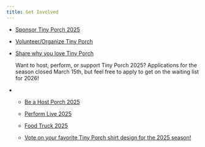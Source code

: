 ```yaml
---
title: Get Involved
---
```

* [Sponsor Tiny Porch 2025 ](https://docs.google.com/forms/d/e/1FAIpQLSdJFBnquO909-hZ_Eylv3ohslSUt0iveuQlrzTMmJUs5YHkJw/viewform)
* [](https://docs.google.com/forms/d/e/1FAIpQLSdJFBnquO909-hZ_Eylv3ohslSUt0iveuQlrzTMmJUs5YHkJw/viewform)[](<>)[Volunteer/Organize Tiny Porch](<>)
* [Share why you love Tiny Porch](<>)

  Want to host, perform, or support Tiny Porch 2025? Applications for the season closed March 15th, but feel free to apply to get on the waiting list for 2026!
* * [Be a Host Porch 2025 ](https://docs.google.com/forms/d/e/1FAIpQLSfJmG5uEGwHw0Fr7p_xkockqj4Yc84rF-VSfby9TckBAQqO4Q/viewform)

  * [Perform Live 2025](https://docs.google.com/forms/d/e/1FAIpQLSfrawFpUYaJbDk3_JHgdgJGfBqfytTLzYURTaTLIVQtWvIk-A/viewform?usp=sharing)

  * [Food Truck 2025](https://docs.google.com/forms/d/e/1FAIpQLSf_kuRHgFo_Aiidfk1-3MPW01rSvlrHMQUN0THDAZv8Vquxdw/viewform?usp=header)

  * [](https://docs.google.com/forms/d/e/1FAIpQLSdJFBnquO909-hZ_Eylv3ohslSUt0iveuQlrzTMmJUs5YHkJw/viewform)[Vote on your favorite Tiny Porch shirt design for the 2025 season! ](https://docs.google.com/forms/d/e/1FAIpQLSeF_MUug5vM6gnFlTQsC5mul-_9tnz-Fjsd8l7VzlV_jO_Y6A/viewform)
